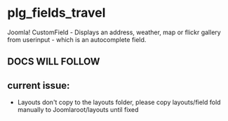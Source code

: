 # plg_fields_travel
Joomla! CustomField - Displays an address, weather, map or flickr gallery from userinput - which is an autocomplete field.

## DOCS WILL FOLLOW

## current issue:
- Layouts don't copy to the layouts folder, please copy layouts/field fold manually to Joomlaroot/layouts until fixed
